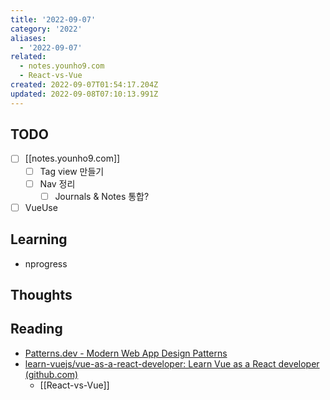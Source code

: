 ```yaml
---
title: '2022-09-07'
category: '2022'
aliases:
  - '2022-09-07'
related:
  - notes.younho9.com
  - React-vs-Vue
created: 2022-09-07T01:54:17.204Z
updated: 2022-09-08T07:10:13.991Z
---
```


<Metadata />

## TODO

- [ ] [[notes.younho9.com]]
  - [ ] Tag view 만들기
  - [ ] Nav 정리
    - [ ] Journals & Notes 통합?
- [ ] VueUse

## Learning

- nprogress

## Thoughts

## Reading

- [Patterns.dev - Modern Web App Design Patterns](https://www.patterns.dev/)
- [learn-vuejs/vue-as-a-react-developer: Learn Vue as a React developer (github.com)](https://github.com/learn-vuejs/vue-as-a-react-developer)
  - [[React-vs-Vue]]
